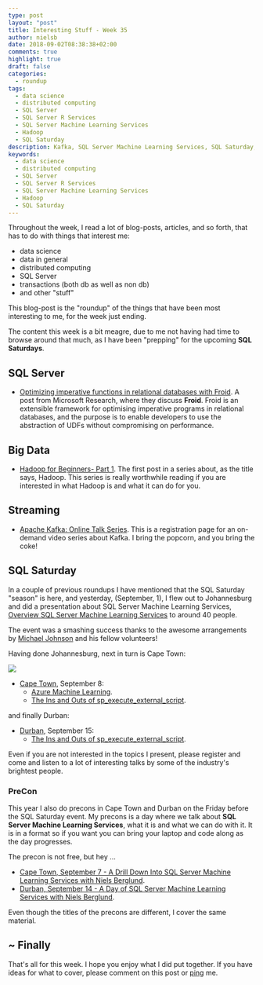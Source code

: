 ```yaml
---
type: post
layout: "post"
title: Interesting Stuff - Week 35
author: nielsb
date: 2018-09-02T08:38:38+02:00
comments: true
highlight: true
draft: false
categories:
  - roundup
tags:
  - data science
  - distributed computing
  - SQL Server
  - SQL Server R Services
  - SQL Server Machine Learning Services
  - Hadoop
  - SQL Saturday
description: Kafka, SQL Server Machine Learning Services, SQL Saturday, Hadoop and other interesting topics.
keywords:
  - data science
  - distributed computing
  - SQL Server
  - SQL Server R Services
  - SQL Server Machine Learning Services
  - Hadoop
  - SQL Saturday   
---
```


Throughout the week, I read a lot of blog-posts, articles, and so forth, that has to do with things that interest me:

* data science
* data in general
* distributed computing
* SQL Server
* transactions (both db as well as non db)
* and other "stuff"

This blog-post is the "roundup" of the things that have been most interesting to me, for the week just ending.

<!--more-->

The content this week is a bit meagre, due to me not having had time to browse around that much, as I have been "prepping" for the upcoming **SQL Saturdays**.

## SQL Server

* [Optimizing imperative functions in relational databases with Froid][1]. A post from Microsoft Research, where they discuss **Froid**. Froid is an extensible framework for optimising imperative programs in relational databases, and the purpose is to enable developers to use the abstraction of UDFs without compromising on performance. 

## Big Data

* [Hadoop for Beginners- Part 1][2]. The first post in a series about, as the title says, Hadoop. This series is really worthwhile reading if you are interested in what Hadoop is and what it can do for you.

## Streaming

* [Apache Kafka: Online Talk Series][3]. This is a registration page for an on-demand video series about Kafka. I bring the popcorn, and you bring the coke!

## SQL Saturday

In a couple of previous roundups I have mentioned that the SQL Saturday "season" is here, and yesterday, (September, 1), I flew out to Johannesburg and did a presentation about SQL Server Machine Learning Services, [Overview SQL Server Machine Learning Services][sqlsatjhb_1] to around 40 people.

The event was a smashing success thanks to the awesome arrangements by [Michael Johnson][michael] and his fellow volunteers!

Having done Johannesburg, next in turn is Cape Town:

![](/images/posts/sqlsat793_speaking_300x225.png)

* [Cape Town][sqlsatcpt], September 8:
    * [Azure Machine Learning][sqlsatcpt_ml].
    * [The Ins and Outs of sp_execute_external_script][sqlsatcpt_sp].

and finally Durban:

* [Durban][sqlsatdbn], September 15:
    * [The Ins and Outs of sp_execute_external_script][sqlsatdbn_sp].

Even if you are not interested in the topics I present, please register and come and listen to a lot of interesting talks by some of the industry's brightest people.

### PreCon

This year I also do precons in Cape Town and Durban on the Friday before the SQL Saturday event. My precons is a day where we talk about **SQL Server Machine Learning Services**, what it is and what we can do with it. It is in a format so if you want you can bring your laptop and code along as the day progresses.

The precon is not free, but hey ...

* [Cape Town, September 7 - A Drill Down Into SQL Server Machine Learning Services with Niels Berglund][sqlsatcpt_pre].
* [Durban, September 14 - A Day of SQL Server Machine Learning Services with Niels Berglund][sqlsatdbn_pre].

Even though the titles of the precons are different, I cover the same material.

## ~ Finally

That's all for this week. I hope you enjoy what I did put together. If you have ideas for what to cover, please comment on this post or [ping][ma] me.

[ma]: mailto:niels.it.berglund@gmail.com
[mp]: https://blog.acolyer.org
[iq]: https://www.infoq.com/
[ew]: http://sqlonice.com/
[re]: http://blog.revolutionanalytics.com
[sqsk]: https://www.sqlskills.com
[mdaveyblog]: https://mdavey.wordpress.com/
[charlblog]: https://charlla.com/

[jovpop]: https://twitter.com/JovanPop_MSFT
[bobw]: https://twitter.com/bobwardms
[revod]: https://twitter.com/revodavid
[lonny]: https://twitter.com/sqL_handLe
[ewtw]: https://twitter.com/sqlOnIce
[buckw]: https://twitter.com/BuckWoodyMSFT
[mattw]: https://twitter.com/matthewwarren
[murba]: https://twitter.com/muratdemirbas
[daveda]: https://twitter.com/davidthecoder
[adcol]: https://twitter.com/adriancolyer
[jesrod]: https://twitter.com/jrdothoughts
[tomaz]: https://twitter.com/tomaz_tsql
[dataart]: https://twitter.com/dataartisans
[luis]: https://twitter.com/luis_de_sousa
[benstop]: https://twitter.com/benstopford
[conflu]: https://twitter.com/confluentinc
[tylert]: https://twitter.com/tyler_treat
[andrewng]: https://twitter.com/AndrewYNg
[lawr]: https://twitter.com/bytezn
[jue]: https://twitter.com/b0rk
[yan]: https://twitter.com/theburningmonk
[danny]: https://twitter.com/g9yuayon
[rmoff]: https://twitter.com/rmoff
[ryansw]: https://twitter.com/ryanswanstrom
[pabloc]: https://twitter.com/pabloc_ds
[mklep]: https://twitter.com/martinkl
[mdavey]: https://twitter.com/matt_davey
[jboner]: https://twitter.com/jboner
[joeduff]: https://twitter.com/funcOfJoe
[charl]: https://twitter.com/charllamprecht
[dbricks]: https://twitter.com/databricks
[michael]: https://twitter.com/MikeJohnsonZA/

[1]: https://www.microsoft.com/en-us/research/blog/optimizing-imperative-functions-in-relational-databases-with-froid/
[2]: https://www.datasciencecentral.com/profiles/blogs/hadoop-for-beginners
[3]: https://www.confluent.io/apache-kafka-talk-series/

[sqlsatjhb]: http://www.sqlsaturday.com/785/EventHome.aspx
[sqlsatjhb_1]: http://www.sqlsaturday.com/785/Sessions/Details.aspx?sid=84967
[sqlsatcpt]: http://www.sqlsaturday.com/793/EventHome.aspx
[sqlsatcpt_ml]: http://www.sqlsaturday.com/793/Sessions/Details.aspx?sid=84975
[sqlsatcpt_sp]: http://www.sqlsaturday.com/793/Sessions/Details.aspx?sid=84978
[sqlsatcpt_pre]: https://www.quicket.co.za/events/47683-sqlsaturday-cape-town-2018-precon-a-drill-down-into-sql-server-machine-learning/#/
[sqlsatdbn]: http://www.sqlsaturday.com/803/EventHome.aspx
[sqlsatdbn_sp]: http://www.sqlsaturday.com/803/Sessions/Details.aspx?sid=85097
[sqlsatdbn_pre]: https://www.quicket.co.za/events/55545-sqlsaturday-durban-precon-2018-a-day-of-sql-server-machine-learning-services/#/

